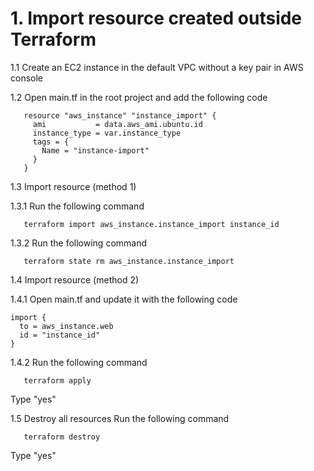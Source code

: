 # 1. Import resource created outside Terraform 
1.1 Create an EC2 instance in the default VPC without a key pair in AWS console

1.2 Open main.tf in the root project and add the following code
```
   resource "aws_instance" "instance_import" {
     ami           = data.aws_ami.ubuntu.id
     instance_type = var.instance_type
     tags = {
       Name = "instance-import"
     }
   }
```
1.3 Import resource (method 1)

1.3.1 Run the following command
```
   terraform import aws_instance.instance_import instance_id
```

1.3.2 Run the following command
```
   terraform state rm aws_instance.instance_import 
```

1.4 Import resource (method 2)

1.4.1 Open main.tf and update it with the following code
```
import {
  to = aws_instance.web
  id = "instance_id"
}
```

1.4.2 Run the following command
```
   terraform apply
```
Type "yes"

1.5 Destroy all resources
 Run the following command
```
   terraform destroy
```
Type "yes"